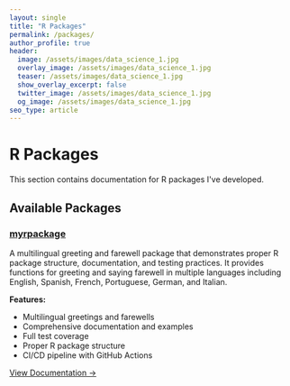 ```yaml
---
layout: single
title: "R Packages"
permalink: /packages/
author_profile: true
header:
  image: /assets/images/data_science_1.jpg
  overlay_image: /assets/images/data_science_1.jpg
  teaser: /assets/images/data_science_1.jpg
  show_overlay_excerpt: false
  twitter_image: /assets/images/data_science_1.jpg
  og_image: /assets/images/data_science_1.jpg
seo_type: article
---
```


# R Packages

This section contains documentation for R packages I've developed.

## Available Packages

### [myrpackage](/packages/myrpackage/)

A multilingual greeting and farewell package that demonstrates proper R package structure, documentation, and testing practices. It provides functions for greeting and saying farewell in multiple languages including English, Spanish, French, Portuguese, German, and Italian.

**Features:**
- Multilingual greetings and farewells
- Comprehensive documentation and examples
- Full test coverage
- Proper R package structure
- CI/CD pipeline with GitHub Actions

[View Documentation →](/packages/myrpackage/)
